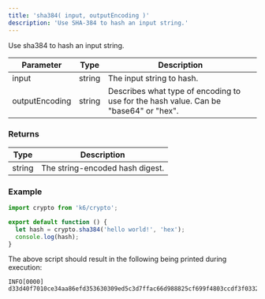 ```yaml
---
title: 'sha384( input, outputEncoding )'
description: 'Use SHA-384 to hash an input string.'
---
```


Use sha384 to hash an input string.

| Parameter      | Type   | Description                                                                          |
| -------------- | ------ | ------------------------------------------------------------------------------------ |
| input          | string | The input string to hash.                                                            |
| outputEncoding | string | Describes what type of encoding to use for the hash value. Can be "base64" or "hex". |

### Returns

| Type   | Description                     |
| ------ | ------------------------------- |
| string | The string-encoded hash digest. |

### Example

<CodeGroup labels={[]}>

```js
import crypto from 'k6/crypto';

export default function () {
  let hash = crypto.sha384('hello world!', 'hex');
  console.log(hash);
}
```

</CodeGroup>

The above script should result in the following being printed during execution:

```shell
INFO[0000] d33d40f7010ce34aa86efd353630309ed5c3d7ffac66d988825cf699f4803ccdf3f033230612f0945332fb580d8af805
```
